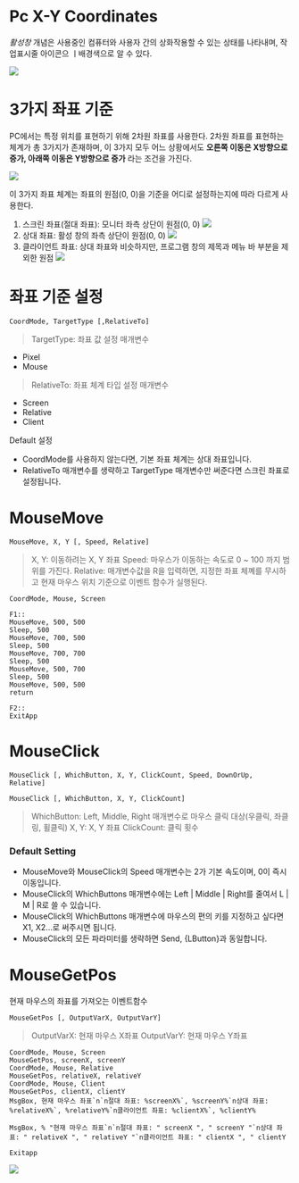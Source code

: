 # Pc X-Y Coordinates
$활성 창$ 개념은 사용중인 컴퓨터와 사용자 간의 상화작용할 수 있는 상태를 나타내며, 작업표시줄 아이콘으 ㅣ배경색으로 알 수 있다.

![](assets/part1-5-computer-coordinates-a869b0c1.png)

# 3가지 좌표 기준
PC에서는 특정 위치를 표현하기 위해 2차원 좌표를 사용한다.
2차원 좌표를 표현하는 체계가 총 3가지가 존재하며, 이 3가지 모두 어느 상황에서도 **오른쪽 이동은 X방향으로 증가, 아래쪽 이동은 Y방향으로 증가** 라는 조건을 가진다.

![](assets/part1-5-computer-coordinates-79676f3c.png)

이 3가지 좌표 체계는 좌표의 원점(0, 0)을 기준을 어디로 설정하는지에 따라 다르게 사용한다.

1. 스크린 좌표(절대 좌표): 모니터 좌측 상단이 원점(0, 0)
![](assets/part1-5-computer-coordinates-7af9abf2.png)
2. 상대 좌표: 활성 창의 좌측 상단이 원점(0, 0)
![](assets/part1-5-computer-coordinates-7997621f.png)
3. 클라이언트 좌표: 상대 좌표와 비슷하지만, 프로그램 창의 제목과 메뉴 바 부분을 제외한 원점
![](assets/part1-5-computer-coordinates-7f0f770a.png)


# 좌표 기준 설정

```autohotkey
CoordMode, TargetType [,RelativeTo]
```

> TargetType: 좌표 값 설정 매개변수
* Pixel
* Mouse

> RelativeTo: 좌표 체계 타입 설정 매개변수
* Screen
* Relative
* Client

Default 설정
* CoordMode를 사용하지 않는다면, 기본 좌표 체계는 상대 좌표입니다.
* RelativeTo 매개변수를 생략하고 TargetType 매개변수만 써준다면 스크린 좌표로 설정됩니다.


# MouseMove

```autohotkey
MouseMove, X, Y [, Speed, Relative]
```
> X, Y: 이동하려는 X, Y 좌표
> Speed: 마우스가 이동하는 속도로 0 ~ 100 까지 범위를 가진다.
> Relative: 매개변수값을 R을 입력하면, 지정한 좌표 체꼐를 무시하고 현재 마우스 위치 기준으로 이벤트 함수가 실행된다.

```autohotkey
CoordMode, Mouse, Screen

F1::
MouseMove, 500, 500
Sleep, 500
MouseMove, 700, 500
Sleep, 500
MouseMove, 700, 700
Sleep, 500
MouseMove, 500, 700
Sleep, 500
MouseMove, 500, 500
return

F2::
ExitApp
```

# MouseClick

```autohotkey
MouseClick [, WhichButton, X, Y, ClickCount, Speed, DownOrUp, Relative]

MouseClick [, WhichButton, X, Y, ClickCount]
```

> WhichButton: Left, Middle, Right 매개변수로 마우스 클릭 대상(우클릭, 좌클링, 휠클릭)
> X, Y: X, Y 좌표
> ClickCount: 클릭 횟수

### Default Setting
* MouseMove와 MouseClick의 Speed 매개변수는 2가 기본 속도이며, 0이 즉시 이동입니다.
* MouseClick의 WhichButtons 매개변수에는 Left | Middle | Right를 줄여서 L | M | R로 쓸 수 있습니다.
* MouseClick의 WhichButtons 매개변수에 마우스의 편의 키를 지정하고 싶다면 X1, X2...로 써주시면 됩니다.
* MouseClick의 모든 파라미터를 생략하면 Send, {LButton}과 동일합니다.

# MouseGetPos
현재 마우스의 좌표를 가져오는 이벤트함수

```autohotkey
MouseGetPos [, OutputVarX, OutputVarY]
```

> OutputVarX: 현재 마우스 X좌표
> OutputVarY: 현재 마우스 Y좌표

```autohotkey
CoordMode, Mouse, Screen
MouseGetPos, screenX, screenY
CoordMode, Mouse, Relative
MouseGetPos, relativeX, relativeY
CoordMode, Mouse, Client
MouseGetPos, clientX, clientY
MsgBox, 현재 마우스 좌표`n`n절대 좌표: %screenX%`, %screenY%`n상대 좌표: %relativeX%`, %relativeY%`n클라이언트 좌표: %clientX%`, %clientY%

MsgBox, % "현재 마우스 좌표`n`n절대 좌표: " screenX ", " screenY "`n상대 좌표: " relativeX ", " relativeY "`n클라이언트 좌표: " clientX ", " clientY

Exitapp
```

![](assets/part1-5-computer-coordinates-07732733.png)
